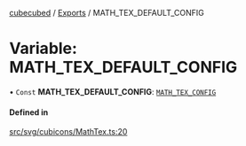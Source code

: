 [cubecubed](/reference/README.md) / [Exports](/reference/modules.md) / MATH\_TEX\_DEFAULT\_CONFIG

# Variable: MATH\_TEX\_DEFAULT\_CONFIG

• `Const` **MATH\_TEX\_DEFAULT\_CONFIG**: [`MATH_TEX_CONFIG`](/reference/interfaces/MATH_TEX_CONFIG.md)

#### Defined in

[src/svg/cubicons/MathTex.ts:20](https://github.com/imaphatduc/cubecubed/blob/0fd2007/src/svg/cubicons/MathTex.ts#L20)
